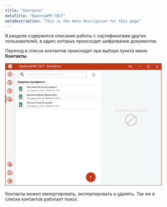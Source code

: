 ```yaml
---
title: "Контакты"
metaTitle: "КриптоАРМ ГОСТ"
metaDescription: "This is the meta description for this page"
---
```


В разделе содержится описание работы с сертификатами других пользователей, в адрес которых происходит шифрование документов.

Переход в список контактов происходит при выборе пункта меню **Контакты**.

![contacts.png](./012-contacts/images/contacts.png "Список контактов")

Контакты можно импортировать, экспортировать и удалять. Так же в списке контактов работает поиск.

